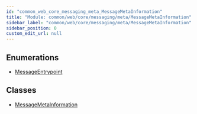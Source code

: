 ```yaml
---
id: "common_web_core_messaging_meta_MessageMetaInformation"
title: "Module: common/web/core/messaging/meta/MessageMetaInformation"
sidebar_label: "common/web/core/messaging/meta/MessageMetaInformation"
sidebar_position: 0
custom_edit_url: null
---
```


## Enumerations

- [MessageEntrypoint](../enums/common_web_core_messaging_meta_MessageMetaInformation.MessageEntrypoint.md)

## Classes

- [MessageMetaInformation](../classes/common_web_core_messaging_meta_MessageMetaInformation.MessageMetaInformation.md)
